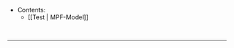- Contents:
    - [[Test | MPF-Model]]


<br>


***


<br>

<!-- Overview -->





<!-- Common data -->
